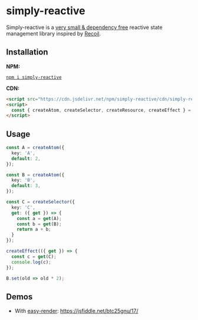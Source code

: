 # simply-reactive

Simply-reactive is a [very small & dependency free](https://bundlephobia.com/package/simply-reactive) reactive state management library inspired by [Recoil](https://recoiljs.org/).

## Installation

__NPM:__

[`npm i simply-reactive`](https://www.npmjs.com/package/simply-reactive)

__CDN:__

```html
<script src="https://cdn.jsdelivr.net/npm/simply-reactive/cdn/simply-reactive.js"></script>
<script>
  const { createAtom, createSelector, createResource, createEffect } = simplyReactive;
</script>
```

## Usage

```ts
const A = createAtom({
  key: 'A',
  default: 2,
});

const B = createAtom({
  key: 'B',
  default: 3,
});

const C = createSelector({
  key: 'C',
  get: ({ get }) => {
    const a = get(A);
    const b = get(B);
    return a + b;
  }
});

createEffect(({ get }) => {
  const c = get(C);
  console.log(c);
});

B.set(old => old * 2);
```

## Demos

* With [easy-render](https://github.com/Olian04/easy-render): <https://jsfiddle.net/btc25gnu/17/>
